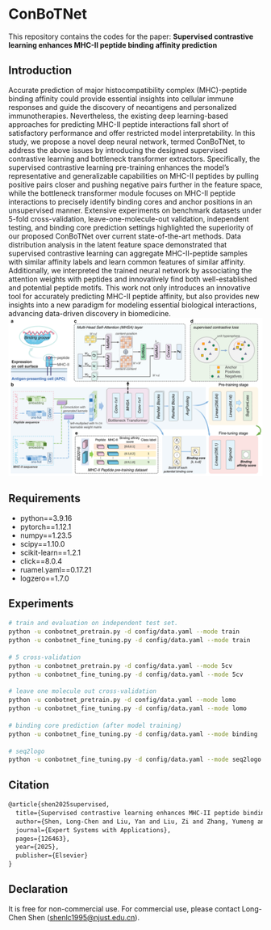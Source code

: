 # ConBoTNet
This repository contains the codes for the paper: **Supervised contrastive learning enhances MHC-II peptide binding affinity prediction**
## Introduction 
Accurate prediction of major histocompatibility complex (MHC)-peptide binding affinity could provide essential insights into cellular immune responses and guide the discovery of neoantigens and personalized immunotherapies. Nevertheless, the existing deep learning-based approaches for predicting MHC-II peptide interactions fall short of satisfactory performance and offer restricted model interpretability. In this study, we propose a novel deep neural network, termed ConBoTNet, to address the above issues by introducing the designed supervised contrastive learning and bottleneck transformer extractors. Specifically, the supervised contrastive learning pre-training enhances the model’s representative and generalizable capabilities on MHC-II peptides by pulling positive pairs closer and pushing negative pairs further in the feature space, while the bottleneck transformer module focuses on MHC-II peptide interactions to precisely identify binding cores and anchor positions in an unsupervised manner. Extensive experiments on benchmark datasets under 5-fold cross-validation, leave-one-molecule-out validation, independent testing, and binding core prediction settings highlighted the superiority of our proposed ConBoTNet over current state-of-the-art methods. Data distribution analysis in the latent feature space demonstrated that supervised contrastive learning can aggregate MHC-II-peptide samples with similar affinity labels and learn common features of similar affinity. Additionally, we interpreted the trained neural network by associating the attention weights with peptides and innovatively find both well-established and potential peptide motifs. This work not only introduces an innovative tool for accurately predicting MHC-II peptide affinity, but also provides new insights into a new paradigm for modeling essential biological interactions, advancing data-driven discovery in biomedicine.
![figure](./figure/Figure-1.png)
## Requirements
* python==3.9.16
* pytorch==1.12.1
* numpy==1.23.5
* scipy==1.10.0
* scikit-learn==1.2.1
* click==8.0.4
* ruamel.yaml==0.17.21
* logzero==1.7.0

## Experiments
```bash
# train and evaluation on independent test set.
python -u conbotnet_pretrain.py -d config/data.yaml --mode train
python -u conbotnet_fine_tuning.py -d config/data.yaml --mode train

# 5 cross-validation
python -u conbotnet_pretrain.py -d config/data.yaml --mode 5cv
python -u conbotnet_fine_tuning.py -d config/data.yaml --mode 5cv

# leave one molecule out cross-validation
python -u conbotnet_pretrain.py -d config/data.yaml --mode lomo
python -u conbotnet_fine_tuning.py -d config/data.yaml --mode lomo

# binding core prediction (after model training)
python -u conbotnet_fine_tuning.py -d config/data.yaml --mode binding

# seq2logo
python -u conbotnet_fine_tuning.py -d config/data.yaml --mode seq2logo
```

## Citation
```tex
@article{shen2025supervised,
  title={Supervised contrastive learning enhances MHC-II peptide binding affinity prediction},
  author={Shen, Long-Chen and Liu, Yan and Liu, Zi and Zhang, Yumeng and Wang, Zhikang and Guo, Yuming and Rossjohn, Jamie and Song, Jiangning and Yu, Dong-Jun},
  journal={Expert Systems with Applications},
  pages={126463},
  year={2025},
  publisher={Elsevier}
}
```

## Declaration
It is free for non-commercial use. For commercial use, please contact Long-Chen Shen (shenlc1995@njust.edu.cn).
